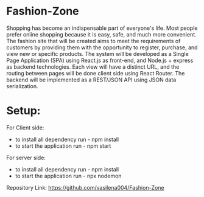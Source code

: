 # Fashion-Zone

  Shopping has become an indispensable part of everyone's life. Most people prefer online shopping because it is easy, safe, and much more convenient. The fashion site that will be created aims to meet the requirements of customers by providing them with the opportunity to register, purchase, and view new or specific products.
  The system will be developed as a Single Page Application (SPA) using React.js as front-end, and Node.js + express as backend technologies. Each view will have a distinct URL, and the routing between pages will be done client side using React Router. The backend will be implemented as a REST/JSON API using JSON data serialization.


# Setup:

For Client side:
 * to install all dependency run - npm install
 * to start the application run - npm start
 
For server side:
 * to install all dependency run - npm install
 * to start the application run - npx nodemon
 
Repository Link:
  https://github.com/vasilena004/Fashion-Zone

